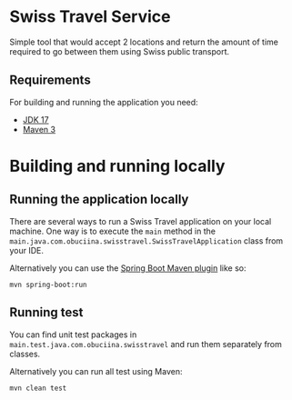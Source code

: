 # Swiss Travel Service
Simple tool that would accept 2 locations and return the amount of time required to go between them using Swiss public transport.

## Requirements

For building and running the application you need:

- [JDK 17](https://www.oracle.com/java/technologies/javase/jdk17-archive-downloads.html)
- [Maven 3](https://maven.apache.org)

# Building and running locally

## Running the application locally

There are several ways to run a Swiss Travel application on your local machine. One way is to execute the `main` method in the `main.java.com.obuciina.swisstravel.SwissTravelApplication` class from your IDE.

Alternatively you can use the [Spring Boot Maven plugin](https://docs.spring.io/spring-boot/docs/current/reference/html/build-tool-plugins-maven-plugin.html) like so:

```shell
mvn spring-boot:run
```

## Running test

You can find unit test packages in `main.test.java.com.obuciina.swisstravel` and run them separately from classes.

Alternatively you can run all test using Maven: 
```shell
mvn clean test
```
